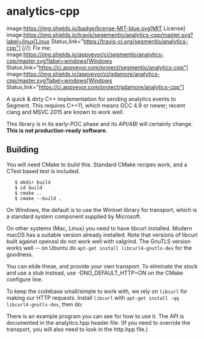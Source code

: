 # analytics-cpp

image:https://img.shields.io/badge/license-MIT-blue.svg[MIT License]
image:https://img.shields.io/travis/segementio/analytics-cpp/master.svg?label=linux[Linux Status,link="https://travis-ci.org/segmentio/analytics-cpp"]
[//]: Fix me: image:https://img.shields.io/appveyor/ci/segmentio/analytics-cpp/master.svg?label=windows[Windows Status,link="https://ci.appveyor.com/project/segmentio/analytics-cpp"]
image:https://img.shields.io/appveyor/ci/gdamore/analytics-cpp/master.svg?label=windows[Windows Status,link="https://ci.appveyor.com/project/gdamore/analytics-cpp"]

A quick & dirty C++ implementation for sending analytics events to Segment.
This requires C++11, which means GCC 4.9 or newer; recent clang and MSVC 2015
are known to work well.

This library is in its early-POC phase and its API/ABI will certainly change. **This is not production-ready software.**

## Building

You will need CMake to build this.  Standard CMake recipes work, and a CTest
based test is included.

```
   $ mkdir build
   $ cd build
   $ cmake ..
   $ cmake --build .
```

On Windows, the default is to use the WinInet library for transport, which
is a standard system component supplied by Microsoft.

On other systems (Mac, Linux) you need to have libcurl installed.  Modern macOS
has a suitable version already installed.  Note that versions of libcurl built
against openssl do not work well with valgrind.  The GnuTLS version works well --
on Ubuntu do `apt-get install libcurl4-gnutls-dev` for the goodness.

You can elide these, and provide your own transport.  To eliminate the stock and
use a stub instead, use -DNO_DEFAULT_HTTP=ON on the CMake configure line.

To keep the codebase small/simple to work with, we rely on `libcurl` for making our HTTP requests. Install `libcurl` with `apt-get install -qq libcurl4-gnutls-dev`, then do:

There is an example program you can see for how to use it.  The API is documented
in the analytics.hpp header file.  (If you need to override the transport, you
will also need to look in the http.hpp file.)
